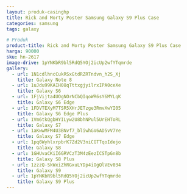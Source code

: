 ```yaml
---
layout: produk-casinghp
title: Rick and Morty Poster Samsung Galaxy S9 Plus Case
categories: samsung
tags: galaxy

# Produk
product-title: Rick and Morty Poster Samsung Galaxy S9 Plus Case
harga: 90000
sku: hn-2617
image-drive: 1pYNKbR9bl5RdQ5YOj2icUp2wfYTqmrde
gallery:
  - url: 1N1cdlhncCukRSxGtdRZRTndvn_h2S_Xj
    title: Galaxy Note 8
  - url: 1uJdu99KAIH08qTttxgjyilrxIPA0ceXe
    title: Galaxy S6
  - url: 1FjVijta4UOgNOrNCbQIqoWR6sY6MYLqK
    title: Galaxy S6 Edge
  - url: 1FDVTEXyM7TSR5XHrJETzge3RmvXwYI05
    title: Galaxy S6 Edge Plus
  - url: 1Vm6tkQgbHYILyw2U8bhNPul5UrEHToRL
    title: Galaxy S7
  - url: 1aKwwMFM4U3BNvf7_bliwhGV6AD5vV7Ye
    title: Galaxy S7 Edge
  - url: 1pq6WyhlxrpbrK7Zd2V3niCGTTqoIdejo
    title: Galaxy S8
  - url: 1GHUvaCKiI6GRVCzT3M4zEezICSTpGn8b
    title: Galaxy S8 Plus
  - url: 1zzzQ-SkWxiZhRGxuLYDp4iOgQlVEv034
    title: Galaxy S9
  - url: 1pYNKbR9bl5RdQ5YOj2icUp2wfYTqmrde
    title: Galaxy S9 Plus
---
```

